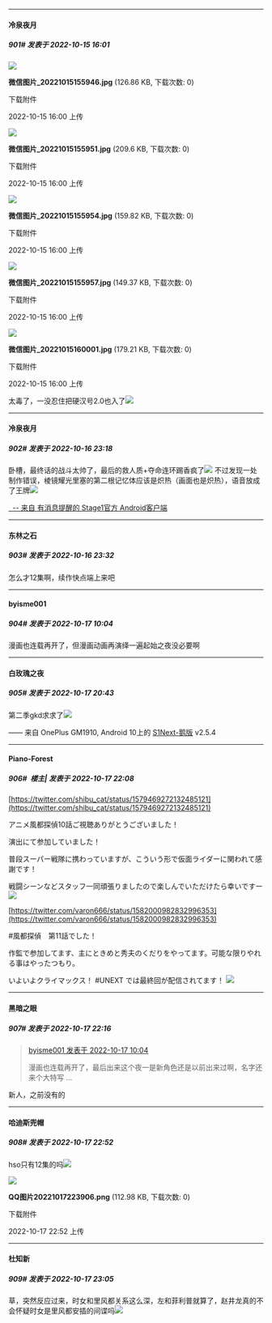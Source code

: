 

*****

####  冷泉夜月  
##### 901#       发表于 2022-10-15 16:01

<img src="https://img.saraba1st.com/forum/202210/15/160021iep339aakpuvua7b.jpg" referrerpolicy="no-referrer">

<strong>微信图片_20221015155946.jpg</strong> (126.86 KB, 下载次数: 0)

下载附件

2022-10-15 16:00 上传

<img src="https://img.saraba1st.com/forum/202210/15/160021tj22fpj2c2zjbddn.jpg" referrerpolicy="no-referrer">

<strong>微信图片_20221015155951.jpg</strong> (209.6 KB, 下载次数: 0)

下载附件

2022-10-15 16:00 上传

<img src="https://img.saraba1st.com/forum/202210/15/160021hn3mjcytc97ycq2c.jpg" referrerpolicy="no-referrer">

<strong>微信图片_20221015155954.jpg</strong> (159.82 KB, 下载次数: 0)

下载附件

2022-10-15 16:00 上传

<img src="https://img.saraba1st.com/forum/202210/15/160021i0rc15apr01uu778.jpg" referrerpolicy="no-referrer">

<strong>微信图片_20221015155957.jpg</strong> (149.37 KB, 下载次数: 0)

下载附件

2022-10-15 16:00 上传

<img src="https://img.saraba1st.com/forum/202210/15/160021bsxbcb4clg7dtsa6.jpg" referrerpolicy="no-referrer">

<strong>微信图片_20221015160001.jpg</strong> (179.21 KB, 下载次数: 0)

下载附件

2022-10-15 16:00 上传

太毒了，一没忍住把硬汉号2.0也入了<img src="https://static.saraba1st.com/image/smiley/face2017/051.png" referrerpolicy="no-referrer">



*****

####  冷泉夜月  
##### 902#       发表于 2022-10-16 23:18

卧槽，最终话的战斗太帅了，最后的救人质+夺命连环踢香疯了<img src="https://static.saraba1st.com/image/smiley/face2017/077.png" referrerpolicy="no-referrer">
不过发现一处制作错误，棱镜耀光里塞的第二根记忆体应该是炽热（画面也是炽热），语音放成了王牌<img src="https://static.saraba1st.com/image/smiley/face2017/068.png" referrerpolicy="no-referrer">

[  -- 来自 有消息提醒的 Stage1官方 Android客户端](https://www.coolapk.com/apk/140634)



*****

####  东林之石  
##### 903#       发表于 2022-10-16 23:32

怎么才12集啊，续作快点端上来吧



*****

####  byisme001  
##### 904#       发表于 2022-10-17 10:04

漫画也连载再开了，但漫画动画再演绎一遍起始之夜没必要啊



*****

####  白玫瑰之夜  
##### 905#       发表于 2022-10-17 20:43

第二季gkd求求了<img src="https://static.saraba1st.com/image/smiley/face2017/075.png" referrerpolicy="no-referrer">

—— 来自 OnePlus GM1910, Android 10上的 [S1Next-鹅版](https://github.com/ykrank/S1-Next/releases) v2.5.4



*****

####  Piano-Forest  
##### 906#         楼主| 发表于 2022-10-17 22:08

[https://twitter.com/shibu_cat/status/1579469272132485121](https://twitter.com/shibu_cat/status/1579469272132485121)

アニメ風都探偵10話ご視聴ありがとうございました！

演出にて参加していました！

普段スーパー戦隊に携わっていますが、こういう形で仮面ライダーに関われて感謝です！

戦闘シーンなどスタッフ一同頑張りましたので楽しんでいただけたら幸いですー
<img src="https://p.sda1.dev/7/b842b2a1e1e23b7ac2f5fccee0059d8b/20221017_220612.jpg" referrerpolicy="no-referrer">

[https://twitter.com/varon666/status/1582000982832996353](https://twitter.com/varon666/status/1582000982832996353)

#風都探偵　第11話でした！

作監で参加してます、主にときめと秀夫のくだりをやってます。可能な限りやれる事はやったつもり。

いよいよクライマックス！ #UNEXT では最終回が配信されてます！
<img src="https://p.sda1.dev/7/1ede2d718f4d90d4ece34beb8c0a071b/20221017_220617.jpg" referrerpolicy="no-referrer">



*****

####  黑暗之眼  
##### 907#       发表于 2022-10-17 22:16

<blockquote><a href="httphttps://bbs.saraba1st.com/2b/forum.php?mod=redirect&amp;goto=findpost&amp;pid=57949937&amp;ptid=2018030" target="_blank">byisme001 发表于 2022-10-17 10:04</a>

漫画也连载再开了，最后出来这个夜一是新角色还是以前出来过啊，名字还来个大特写 ...</blockquote>
新人，之前没有的



*****

####  哈迪斯兜帽  
##### 908#       发表于 2022-10-17 22:52

hso只有12集的吗<img src="https://static.saraba1st.com/image/smiley/face2017/209.gif" referrerpolicy="no-referrer">

<img src="https://img.saraba1st.com/forum/202210/17/225206iy9yyxh1wrz99yjr.png" referrerpolicy="no-referrer">

<strong>QQ图片20221017223906.png</strong> (112.98 KB, 下载次数: 0)

下载附件

2022-10-17 22:52 上传



*****

####  杜知新  
##### 909#       发表于 2022-10-17 23:05

草，突然反应过来，时女和里风都关系这么深，左和菲利普就算了，赵井龙真的不会怀疑时女是里风都安插的间谍吗<img src="https://static.saraba1st.com/image/smiley/face2017/066.png" referrerpolicy="no-referrer">

